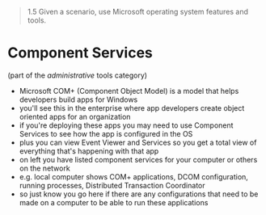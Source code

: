 > 1.5 Given a scenario, use Microsoft operating system features and tools. 

# Component Services
(part of the *administrative* tools category)

- Microsoft COM+ (Component Object Model) is a model that helps developers build apps for Windows
- you'll see this in the enterprise where app developers create object oriented apps for an organization
- if you're deploying these apps you may need to use Component Services to see how the app is configured in the OS
- plus you can view Event Viewer and Services so you get a total view of everything that's happening with that app
- on left you have listed component services for your computer or others on the network
- e.g. local computer shows COM+ applications, DCOM configuration, running processes, Distributed Transaction Coordinator
- so just know you go here if there are any configurations that need to be made on a computer to be able to run these applications
